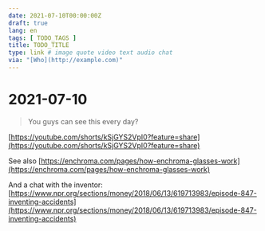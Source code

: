```yaml
---
date: 2021-07-10T00:00:00Z
draft: true
lang: en
tags: [ TODO_TAGS ]
title: TODO_TITLE
type: link # image quote video text audio chat
via: "[Who](http://example.com)"
---
```



# 2021-07-10

 
> You guys can see this every day?

[https://youtube.com/shorts/kSjGYS2VpI0?feature=share](https://youtube.com/shorts/kSjGYS2VpI0?feature=share)

See also 
[https://enchroma.com/pages/how-enchroma-glasses-work](https://enchroma.com/pages/how-enchroma-glasses-work)

And a chat with the inventor:
[https://www.npr.org/sections/money/2018/06/13/619713983/episode-847-inventing-accidents](https://www.npr.org/sections/money/2018/06/13/619713983/episode-847-inventing-accidents)

